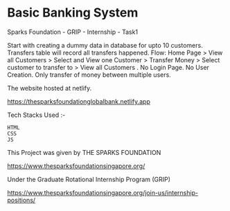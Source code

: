 # Basic Banking System

Sparks Foundation - GRIP - Internship - Task1

Start with creating a dummy data in database for upto 10 customers. 
Transfers table will record all transfers happened. 
Flow: Home Page > View all Customers > Select and View one Customer > Transfer Money > Select customer to transfer to > View all Customers . 
No Login Page. No User Creation. Only transfer of money between multiple users.


The website hosted at netlify.

https://thesparksfoundationglobalbank.netlify.app

Tech Stacks Used :-



    HTML
    CSS
    JS


This Project was given by THE SPARKS FOUNDATION

https://www.thesparksfoundationsingapore.org/

Under the Graduate Rotational Internship Program (GRIP)

https://www.thesparksfoundationsingapore.org/join-us/internship-positions/



